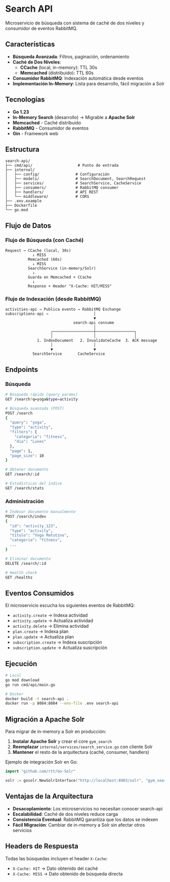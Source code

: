 # Search API

Microservicio de búsqueda con sistema de caché de dos niveles y consumidor de eventos RabbitMQ.

## Características

- **Búsqueda Avanzada**: Filtros, paginación, ordenamiento
- **Caché de Dos Niveles**:
  - **CCache** (local, in-memory): TTL 30s
  - **Memcached** (distribuido): TTL 60s
- **Consumidor RabbitMQ**: Indexación automática desde eventos
- **Implementación In-Memory**: Lista para desarrollo, fácil migración a Solr

## Tecnologías

- **Go 1.23**
- **In-Memory Search** (desarrollo) → Migrable a **Apache Solr**
- **Memcached** - Caché distribuido
- **RabbitMQ** - Consumidor de eventos
- **Gin** - Framework web

## Estructura

```
search-api/
├── cmd/api/                    # Punto de entrada
├── internal/
│   ├── config/                # Configuración
│   ├── models/                # SearchDocument, SearchRequest
│   ├── services/              # SearchService, CacheService
│   ├── consumers/             # RabbitMQ consumer
│   ├── handlers/              # API REST
│   └── middleware/            # CORS
├── .env.example
├── Dockerfile
└── go.mod
```

## Flujo de Datos

### Flujo de Búsqueda (con Caché)

```
Request → CCache (local, 30s)
            ↓ MISS
          Memcached (60s)
            ↓ MISS
          SearchService (in-memory/Solr)
            ↓
          Guarda en Memcached + CCache
            ↓
          Response + Header "X-Cache: HIT/MISS"
```

### Flujo de Indexación (desde RabbitMQ)

```
activities-api → Publica evento → RabbitMQ Exchange
subscriptions-api →                    │
                                       ▼
                              search-api consume
                                       │
                    ┌──────────────────┼─────────────────┐
                    │                  │                 │
              1. IndexDocument   2. InvalidateCache  3. ACK message
                    │                  │
                    ▼                  ▼
            SearchService       CacheService
```

## Endpoints

### Búsqueda

```bash
# Búsqueda rápida (query params)
GET /search?q=yoga&type=activity

# Búsqueda avanzada (POST)
POST /search
{
  "query": "yoga",
  "type": "activity",
  "filters": {
    "categoria": "fitness",
    "dia": "Lunes"
  },
  "page": 1,
  "page_size": 10
}

# Obtener documento
GET /search/:id

# Estadísticas del índice
GET /search/stats
```

### Administración

```bash
# Indexar documento manualmente
POST /search/index
{
  "id": "activity_123",
  "type": "activity",
  "titulo": "Yoga Matutino",
  "categoria": "fitness",
  ...
}

# Eliminar documento
DELETE /search/:id

# Health check
GET /healthz
```

## Eventos Consumidos

El microservicio escucha los siguientes eventos de RabbitMQ:

- `activity.create` → Indexa actividad
- `activity.update` → Actualiza actividad
- `activity.delete` → Elimina actividad
- `plan.create` → Indexa plan
- `plan.update` → Actualiza plan
- `subscription.create` → Indexa suscripción
- `subscription.update` → Actualiza suscripción

## Ejecución

```bash
# Local
go mod download
go run cmd/api/main.go

# Docker
docker build -t search-api .
docker run -p 8084:8084 --env-file .env search-api
```

## Migración a Apache Solr

Para migrar de in-memory a Solr en producción:

1. **Instalar Apache Solr** y crear el core `gym_search`
2. **Reemplazar** `internal/services/search_service.go` con cliente Solr
3. **Mantener** el resto de la arquitectura (caché, consumer, handlers)

Ejemplo de integración Solr en Go:
```go
import "github.com/rtt/Go-Solr"

solr := gosolr.NewSolrInterface("http://localhost:8983/solr", "gym_search")
```

## Ventajas de la Arquitectura

- **Desacoplamiento**: Los microservicios no necesitan conocer search-api
- **Escalabilidad**: Caché de dos niveles reduce carga
- **Consistencia Eventual**: RabbitMQ garantiza que los datos se indexen
- **Fácil Migración**: Cambiar de in-memory a Solr sin afectar otros servicios

## Headers de Respuesta

Todas las búsquedas incluyen el header `X-Cache`:
- `X-Cache: HIT` → Dato obtenido del caché
- `X-Cache: MISS` → Dato obtenido de búsqueda directa
